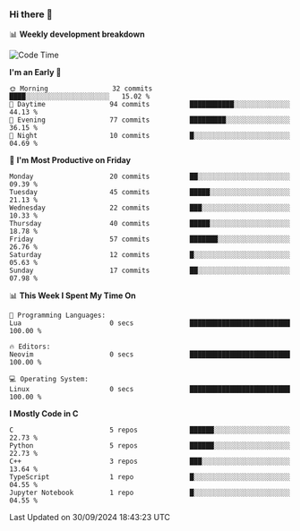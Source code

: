 ### Hi there 👋

📊 **Weekly development breakdown**
<!--START_SECTION:waka-->
![Code Time](http://img.shields.io/badge/Code%20Time-239%20hrs%2048%20mins-blue)

**I'm an Early 🐤** 

```text
🌞 Morning                32 commits          ████░░░░░░░░░░░░░░░░░░░░░   15.02 % 
🌆 Daytime                94 commits          ███████████░░░░░░░░░░░░░░   44.13 % 
🌃 Evening                77 commits          █████████░░░░░░░░░░░░░░░░   36.15 % 
🌙 Night                  10 commits          █░░░░░░░░░░░░░░░░░░░░░░░░   04.69 % 
```
📅 **I'm Most Productive on Friday** 

```text
Monday                   20 commits          ██░░░░░░░░░░░░░░░░░░░░░░░   09.39 % 
Tuesday                  45 commits          █████░░░░░░░░░░░░░░░░░░░░   21.13 % 
Wednesday                22 commits          ███░░░░░░░░░░░░░░░░░░░░░░   10.33 % 
Thursday                 40 commits          █████░░░░░░░░░░░░░░░░░░░░   18.78 % 
Friday                   57 commits          ███████░░░░░░░░░░░░░░░░░░   26.76 % 
Saturday                 12 commits          █░░░░░░░░░░░░░░░░░░░░░░░░   05.63 % 
Sunday                   17 commits          ██░░░░░░░░░░░░░░░░░░░░░░░   07.98 % 
```


📊 **This Week I Spent My Time On** 

```text
💬 Programming Languages: 
Lua                      0 secs              █████████████████████████   100.00 % 

🔥 Editors: 
Neovim                   0 secs              █████████████████████████   100.00 % 

💻 Operating System: 
Linux                    0 secs              █████████████████████████   100.00 % 
```

**I Mostly Code in C** 

```text
C                        5 repos             ██████░░░░░░░░░░░░░░░░░░░   22.73 % 
Python                   5 repos             ██████░░░░░░░░░░░░░░░░░░░   22.73 % 
C++                      3 repos             ███░░░░░░░░░░░░░░░░░░░░░░   13.64 % 
TypeScript               1 repo              █░░░░░░░░░░░░░░░░░░░░░░░░   04.55 % 
Jupyter Notebook         1 repo              █░░░░░░░░░░░░░░░░░░░░░░░░   04.55 % 
```




 Last Updated on 30/09/2024 18:43:23 UTC
<!--END_SECTION:waka-->
<!--
**R-enanVieira/R-enanVieira** is a ✨ _special_ ✨ repository because its `README.md` (this file) appears on your GitHub profile.

Here are some ideas to get you started:

- 🔭 I’m currently working on ...
- 🌱 I’m currently learning ...
- 👯 I’m looking to collaborate on ...
- 🤔 I’m looking for help with ...
- 💬 Ask me about ...
- 📫 How to reach me: ...
- 😄 Pronouns: ...
- ⚡ Fun fact: ...
-->

